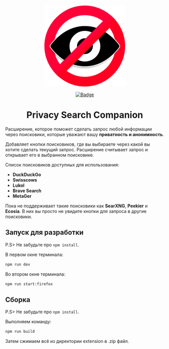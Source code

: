 <p align="center">
  <img src="extension/assets/logo.png" alt="Logo" />
</p>
<p align="center">
  <a href="https://addons.mozilla.org/ru/firefox/addon/privacy-companion/"><img src="https://img.shields.io/amo/users/privacy-companion?style=flat-square" alt="Badge" /></a>
</p>

<h1 align="center">Privacy Search Companion</h1>

Расширение, которое поможет сделать запрос любой информации через поисковики, которые уважают вашу **приватность и анонимность**.

Добавляет кнопки поисковиков, где вы выбираете через какой вы хотите сделать текущий запрос. Расширение считывает запрос и открывает его в выбранном поисковике.

Список поисковиков доступных для использования:

- **DuckDuckGo**
- **Swisscows**
- **Lukol**
- **Brave Search**
- **MetaGer**

Пока не поддерживает такие поисковики как **SearXNG**, **Peekier** и **Ecosia**. В них вы просто не увидите кнопки для запроса в другие поисковики.


## Запуск для разработки

P.S> Не забудьте про `npm install`.

В первом окне терминала:

```bash
npm run dev
```

Во втором окне терминала:

```bash
npm run start:firefox
```

## Сборка

P.S> Не забудьте про `npm install`.

Выполняем команду:

```bash
npm run build
```

Затем сжимаем всё из директории extension в .zip файл.
